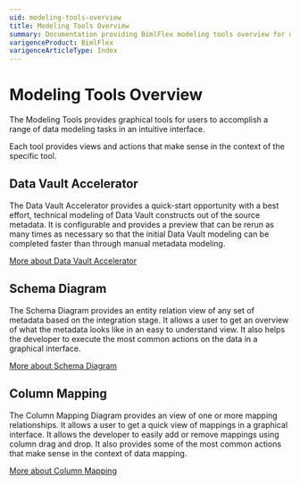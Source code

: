 ```yaml
---
uid: modeling-tools-overview
title: Modeling Tools Overview
summary: Documentation providing BimlFlex modeling tools overview for data vault accelerator, schema diagram, and column mapping
varigenceProduct: BimlFlex
varigenceArticleType: Index
---
```

# Modeling Tools Overview

The Modeling Tools provides graphical tools for users to accomplish a range of data modeling tasks in an intuitive interface.

Each tool provides views and actions that make sense in the context of the specific tool.

## Data Vault Accelerator

The Data Vault Accelerator provides a quick-start opportunity with a best effort, technical modeling of Data Vault constructs out of the source metadata. It is configurable and provides a preview that can be rerun as many times as necessary so that the initial Data Vault modeling can be completed faster than through manual metadata modeling.

[More about Data Vault Accelerator](accelerator.md)

## Schema Diagram

The Schema Diagram provides an entity relation view of any set of metadata based on the integration stage. It allows a user to get an overview of what the metadata looks like in an easy to understand view. It also helps the developer to execute the most common actions on the data in a graphical interface.

[More about Schema Diagram](schema-diagram.md)

## Column Mapping

The Column Mapping Diagram provides an view of one or more mapping relationships. It allows a user to get a quick view of mappings in a graphical interface. It allows the developer to easily add or remove mappings using column drag and drop. It also provides some of the most common actions that make sense in the context of data mapping.

[More about Column Mapping](column-mapping.md)

<!--
## Business Modeling

The Business Modeling provides an interface for a team of business representatives working in conjunction with technical team members (IT, data analysts, or consultants) to detail the primary aspects of a business' interactions, objectives, and relationships. The Business model serves as the basis for Data Vault modeling.

[More about Business Modeling](business-modeling.md)
-->
